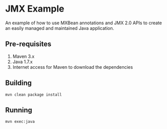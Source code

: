 JMX Example
===========


An example of how to use MXBean annotations and JMX 2.0 APIs to create an easily managed and maintained Java application.

## Pre-requisites

1. Maven 3.x
2. Java 1.7.x
3. Internet access for Maven to download the dependencies

## Building

```
mvn clean package install
```

## Running

```
mvn exec:java
```